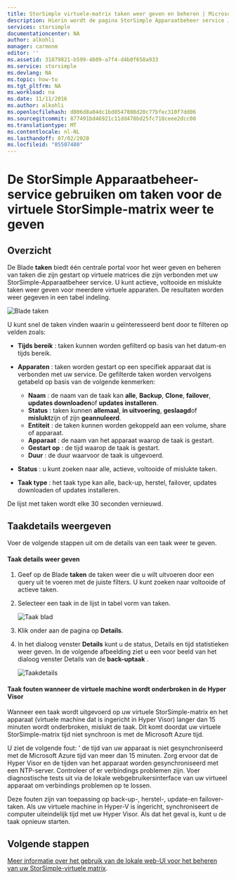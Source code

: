 ```yaml
---
title: StorSimple virtuele-matrix taken weer geven en beheren | Microsoft Docs
description: Hierin wordt de pagina StorSimple Apparaatbeheer service Jobs beschreven en wordt uitgelegd hoe u deze kunt gebruiken om recente en huidige taken bij te houden voor de virtuele StorSimple-matrix.
services: storsimple
documentationcenter: NA
author: alkohli
manager: carmonm
editor: ''
ms.assetid: 31879821-b599-4609-a7f4-d4b0f658a933
ms.service: storsimple
ms.devlang: NA
ms.topic: how-to
ms.tgt_pltfrm: NA
ms.workload: na
ms.date: 11/11/2016
ms.author: alkohli
ms.openlocfilehash: d806d8a04dc1bd8547808d20c77bfec310f7dd06
ms.sourcegitcommit: 877491bd46921c11dd478bd25fc718ceee2dcc08
ms.translationtype: MT
ms.contentlocale: nl-NL
ms.lasthandoff: 07/02/2020
ms.locfileid: "85507480"
---
```

# <a name="use-the-storsimple-device-manager-service-to-view-jobs-for-the-storsimple-virtual-array"></a>De StorSimple Apparaatbeheer-service gebruiken om taken voor de virtuele StorSimple-matrix weer te geven
## <a name="overview"></a>Overzicht
De Blade **taken** biedt één centrale portal voor het weer geven en beheren van taken die zijn gestart op virtuele matrices die zijn verbonden met uw StorSimple-Apparaatbeheer service. U kunt actieve, voltooide en mislukte taken weer geven voor meerdere virtuele apparaten. De resultaten worden weer gegeven in een tabel indeling.

![Blade taken](./media/storsimple-virtual-array-manage-jobs/ova-jobs-blade.png)

U kunt snel de taken vinden waarin u geïnteresseerd bent door te filteren op velden zoals:

* **Tijds bereik** : taken kunnen worden gefilterd op basis van het datum-en tijds bereik.
* **Apparaten** : taken worden gestart op een specifiek apparaat dat is verbonden met uw service. De gefilterde taken worden vervolgens getabeld op basis van de volgende kenmerken:
  
  * **Naam** : de naam van de taak kan **alle**, **Backup**, **Clone**, **failover**, **updates downloaden**of **updates installeren**.
  * **Status** : taken kunnen **allemaal**, **in uitvoering**, **geslaagd**of **mislukt**zijn of zijn **geannuleerd**.
  * **Entiteit** : de taken kunnen worden gekoppeld aan een volume, share of apparaat.
  * **Apparaat** : de naam van het apparaat waarop de taak is gestart.
  * **Gestart op** : de tijd waarop de taak is gestart.
  * **Duur** : de duur waarvoor de taak is uitgevoerd.
* **Status** : u kunt zoeken naar alle, actieve, voltooide of mislukte taken.
* **Taak type** : het taak type kan alle, back-up, herstel, failover, updates downloaden of updates installeren.

De lijst met taken wordt elke 30 seconden vernieuwd.

## <a name="view-job-details"></a>Taakdetails weergeven
Voer de volgende stappen uit om de details van een taak weer te geven.

#### <a name="to-view-job-details"></a>Taak details weer geven
1. Geef op de Blade **taken** de taken weer die u wilt uitvoeren door een query uit te voeren met de juiste filters. U kunt zoeken naar voltooide of actieve taken.
2. Selecteer een taak in de lijst in tabel vorm van taken.
   
    ![Taak blad](./media/storsimple-virtual-array-manage-jobs/ova-jobs-blade.png)
3. Klik onder aan de pagina op **Details**.
4. In het dialoog venster **Details** kunt u de status, Details en tijd statistieken weer geven. In de volgende afbeelding ziet u een voor beeld van het dialoog venster Details van de **back-uptaak** .
   
    ![Taakdetails](./media/storsimple-virtual-array-manage-jobs/ova-jobs-details.png)

#### <a name="job-failures-when-the-virtual-machine-is-paused-in-the-hypervisor"></a>Taak fouten wanneer de virtuele machine wordt onderbroken in de Hyper Visor
Wanneer een taak wordt uitgevoerd op uw virtuele StorSimple-matrix en het apparaat (virtuele machine dat is ingericht in Hyper Visor) langer dan 15 minuten wordt onderbroken, mislukt de taak. Dit komt doordat uw virtuele StorSimple-matrix tijd niet synchroon is met de Microsoft Azure tijd. 

U ziet de volgende fout: ' de tijd van uw apparaat is niet gesynchroniseerd met de Microsoft Azure tijd van meer dan 15 minuten. Zorg ervoor dat de Hyper Visor en de tijden van het apparaat worden gesynchroniseerd met een NTP-server. Controleer of er verbindings problemen zijn. Voer diagnostische tests uit via de lokale webgebruikersinterface van uw virtueel apparaat om verbindings problemen op te lossen.

Deze fouten zijn van toepassing op back-up-, herstel-, update-en failover-taken. Als uw virtuele machine in Hyper-V is ingericht, synchroniseert de computer uiteindelijk tijd met uw Hyper Visor. Als dat het geval is, kunt u de taak opnieuw starten.

## <a name="next-steps"></a>Volgende stappen
[Meer informatie over het gebruik van de lokale web-UI voor het beheren van uw StorSimple-virtuele matrix](storsimple-ova-web-ui-admin.md).

